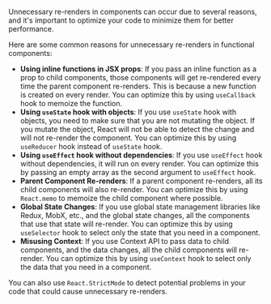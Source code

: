 Unnecessary re-renders in components can occur due to several reasons, and it's important to optimize your code to minimize them for better performance.

Here are some common reasons for unnecessary re-renders in functional components:

- **Using inline functions in JSX props**: If you pass an inline function as a prop to child components, those components will get re-rendered every time the parent component re-renders. This is because a new function is created on every render. You can optimize this by using `useCallback` hook to memoize the function.
- **Using `useState` hook with objects**: If you use `useState` hook with objects, you need to make sure that you are not mutating the object. If you mutate the object, React will not be able to detect the change and will not re-render the component. You can optimize this by using `useReducer` hook instead of `useState` hook.
- **Using `useEffect` hook without dependencies**: If you use `useEffect` hook without dependencies, it will run on every render. You can optimize this by passing an empty array as the second argument to `useEffect` hook.
- **Parent Component Re-renders**: If a parent component re-renders, all its child components will also re-render. You can optimize this by using `React.memo` to memoize the child component where possible.
- **Global State Changes**: If you use global state management libraries like Redux, MobX, etc., and the global state changes, all the components that use that state will re-render. You can optimize this by using `useSelector` hook to select only the state that you need in a component.
- **Misusing Context**: If you use Context API to pass data to child components, and the data changes, all the child components will re-render. You can optimize this by using `useContext` hook to select only the data that you need in a component.

You can also use `React.StrictMode` to detect potential problems in your code that could cause unnecessary re-renders.

